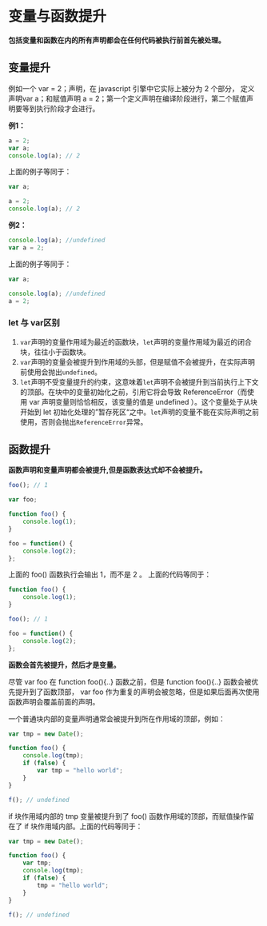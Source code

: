# 变量与函数提升

**包括变量和函数在内的所有声明都会在任何代码被执行前首先被处理。**

## 变量提升

例如一个 var = 2；声明，在 javascript 引擎中它实际上被分为 2 个部分， 定义声明var a；和赋值声明 a = 2；第一个定义声明在编译阶段进行，第二个赋值声明要等到执行阶段才会进行。

**例1：**

```javascript
a = 2;
var a;
console.log(a); // 2
```
上面的例子等同于：

```javascript
var a;

a = 2;
console.log(a); // 2
```

**例2：**

```javascript
console.log(a); //undefined
var a = 2;
```
上面的例子等同于：

```javascript
var a;

console.log(a); //undefined
a = 2;
```

### let 与 var区别

1. `var`声明的变量作用域为最近的函数块，`let`声明的变量作用域为最近的闭合块，往往小于函数块。
2. `var`声明的变量会被提升到作用域的头部，但是赋值不会被提升，在实际声明前使用会抛出`undefined`。
3. `let`声明不受变量提升的约束，这意味着`let`声明不会被提升到当前执行上下文的顶部。在块中的变量初始化之前，引用它将会导致 ReferenceError（而使用 var 声明变量则恰恰相反，该变量的值是 undefined ）。这个变量处于从块开始到 let 初始化处理的”暂存死区“之中。`let`声明的变量不能在实际声明之前使用，否则会抛出`ReferenceError`异常。

## 函数提升

**函数声明和变量声明都会被提升,但是函数表达式却不会被提升。**

```javascript
foo(); // 1

var foo;

function foo() {
    console.log(1);
}

foo = function() {
    console.log(2);
};
```
上面的 foo() 函数执行会输出 1，而不是 2 。
上面的代码等同于：

```javascript
function foo() {
    console.log(1);
}

foo(); // 1

foo = function() {
    console.log(2);
};
```
**函数会首先被提升，然后才是变量。**

尽管 var foo 在 function foo(){..} 函数之前，但是 function foo(){..} 函数会被优先提升到了函数顶部， var foo 作为重复的声明会被忽略，但是如果后面再次使用函数声明会覆盖前面的声明。

一个普通块内部的变量声明通常会被提升到所在作用域的顶部，例如：

```javascript
var tmp = new Date();

function foo() {
    console.log(tmp);
    if (false) {
        var tmp = "hello world";
    }
}

f(); // undefined
```
if 块作用域内部的 tmp 变量被提升到了 foo() 函数作用域的顶部，而赋值操作留在了 if 块作用域内部。上面的代码等同于：

```javascript
var tmp = new Date();

function foo() {
    var tmp;
    console.log(tmp);
    if (false) {
        tmp = "hello world";
    }
}

f(); // undefined
```